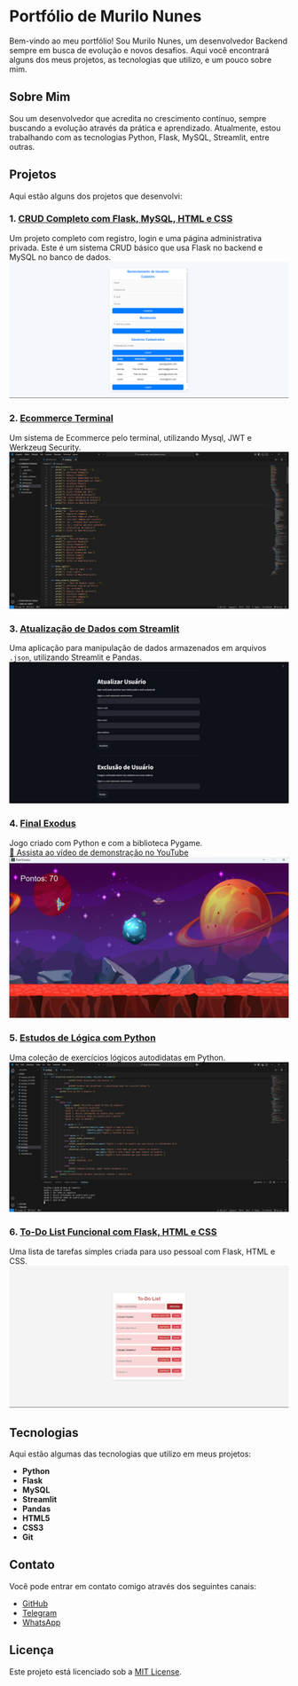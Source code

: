 # Portfólio de Murilo Nunes

Bem-vindo ao meu portfólio! Sou Murilo Nunes, um desenvolvedor Backend sempre em busca de evolução e novos desafios. Aqui você encontrará alguns dos meus projetos, as tecnologias que utilizo, e um pouco sobre mim.

## Sobre Mim

Sou um desenvolvedor que acredita no crescimento contínuo, sempre buscando a evolução através da prática e aprendizado. Atualmente, estou trabalhando com as tecnologias Python, Flask, MySQL, Streamlit, entre outras.

## Projetos

Aqui estão alguns dos projetos que desenvolvi:

### 1. [CRUD Completo com Flask, MySQL, HTML e CSS](https://github.com/Murilonuness/Flask-Web-Crud-Mysql)
Um projeto completo com registro, login e uma página administrativa privada. Este é um sistema CRUD básico que usa Flask no backend e MySQL no banco de dados.
![CRUD com Flask](static/media/projeto1.jpg)

### 2. [Ecommerce Terminal](https://github.com/Murilonuness/ecommerce-Terminal)
Um sistema de Ecommerce pelo terminal, utilizando Mysql, JWT e Werkzeug Security.
![Ecommerce Terminal](static/media/projeto2.png)

### 3. [Atualização de Dados com Streamlit](https://github.com/Murilonuness/jsonCrud-Streamlit)
Uma aplicação para manipulação de dados armazenados em arquivos `.json`, utilizando Streamlit e Pandas.
![Atualização de Dados](static/media/projeto3.jpg)

### 4. [Final Exodus](https://github.com/Murilonuness/Final-Exodus)  
Jogo criado com Python e com a biblioteca Pygame.  
[🎥 Assista ao vídeo de demonstração no YouTube](https://www.youtube.com/watch?v=yhymvDdb1yE)  
![Final Exodus](static/media/projeto4.jpg)

### 5. [Estudos de Lógica com Python](https://github.com/Murilonuness/Estudos-de-Logica-e-Python)
Uma coleção de exercícios lógicos autodidatas em Python.
![Estudos de Lógica](static/media/projeto5.jpg)

### 6. [To-Do List Funcional com Flask, HTML e CSS](https://github.com/Murilonuness/ToDo-List-com-Flask)
Uma lista de tarefas simples criada para uso pessoal com Flask, HTML e CSS.
![To-Do List](static/media/projeto6.jpg)

## Tecnologias

Aqui estão algumas das tecnologias que utilizo em meus projetos:

- **Python**
- **Flask**
- **MySQL**
- **Streamlit**
- **Pandas**
- **HTML5**
- **CSS3**
- **Git**

## Contato

Você pode entrar em contato comigo através dos seguintes canais:

- [GitHub](https://github.com/Murilonuness)
- [Telegram](https://t.me/murilonunes)
- [WhatsApp](https://wa.me/+5515991227119)

## Licença

Este projeto está licenciado sob a [MIT License](LICENSE).
